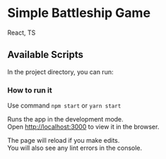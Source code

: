 # Simple Battleship Game

React, TS

## Available Scripts

In the project directory, you can run:

### How to run it

Use command `npm start` or `yarn start`

Runs the app in the development mode.\
Open [http://localhost:3000](http://localhost:3000) to view it in the browser.

The page will reload if you make edits.\
You will also see any lint errors in the console.
